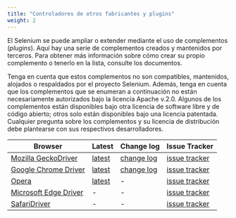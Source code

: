 ```yaml
---
title: "Controladores de otros fabricantes y plugins"
weight: 2
---
```



El Selenium se puede ampliar o extender mediante el uso de complementos (_plugins_). Aquí hay una serie de complementos creados y mantenidos por terceros. Para obtener más información sobre cómo crear su propio complemento o tenerlo en la lista, consulte los documentos.

Tenga en cuenta que estos complementos no son compatibles, mantenidos, alojados o respaldados por el proyecto Selenium. Además, tenga en cuenta que los complementos que se enumeran a continuación no están necesariamente autorizados bajo la licencia Apache v.2.0. Algunos de los complementos están disponibles bajo otra licencia de software libre y de código abierto; otros solo están disponibles bajo una licencia patentada. Cualquier pregunta sobre los complementos y su licencia de distribución debe plantearse con sus respectivos desarrolladores.

|Browser|Latest|Change log|Issue Tracker|
|--- |--- |--- |--- |
|[Mozilla GeckoDriver](https://github.com/mozilla/geckodriver/)|[latest](https://github.com/mozilla/geckodriver/releases)|[change log](https://github.com/mozilla/geckodriver/blob/release/CHANGES.md)|[issue tracker](https://github.com/mozilla/geckodriver/issues)|
|[Google Chrome Driver](https://sites.google.com/a/chromium.org/chromedriver/)|[latest](https://sites.google.com/a/chromium.org/chromedriver/downloads)|[change log](https://sites.google.com/a/chromium.org/chromedriver/downloads)|[issue tracker](https://bugs.chromium.org/p/chromedriver/issues/list)|
|[Opera](http://choice.opera.com/developer/tools/operadriver/)|[latest](https://github.com/operasoftware/operachromiumdriver/releases)|-|[issue tracker](https://github.com/operasoftware/operachromiumdriver/issues)|
|[Microsoft Edge Driver](https://developer.microsoft.com/en-us/microsoft-edge/tools/webdriver/)|-|-|[issue tracker](https://developer.microsoft.com/en-us/microsoft-edge/platform/issues/)|
|[SafariDriver](https://webkit.org/blog/6900/webdriver-support-in-safari-10/)|-|-|[issue tracker](https://bugreport.apple.com/)|

